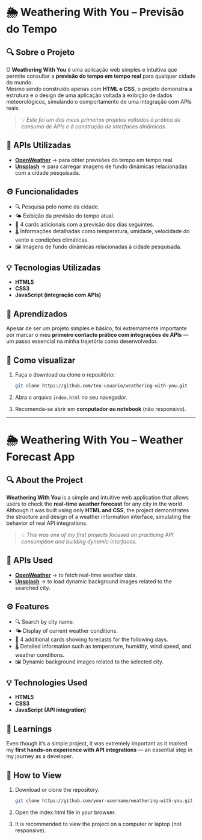 <!-- # 🌐 Idioma / Language  -->
<!-- 🇦🇴 [Português](#-weathering-with-you--previsão-do-tempo) | 🇬🇧 [English](#-weathering-with-you--weather-forecast-app) -->


# 🌦️ Weathering With You – Previsão do Tempo

## 🔍 Sobre o Projeto

O **Weathering With You** é uma aplicação web simples e intuitiva que permite consultar a **previsão do tempo em tempo real** para qualquer cidade do mundo.  
Mesmo sendo construído apenas com **HTML e CSS**, o projeto demonstra a estrutura e o design de uma aplicação voltada à exibição de dados meteorológicos, simulando o comportamento de uma integração com APIs reais.

> 💡 *Este foi um dos meus primeiros projetos voltados à prática de consumo de APIs e à construção de interfaces dinâmicas.*


## 🔗 APIs Utilizadas
- **[OpenWeather](https://openweathermap.org/api)** → para obter previsões do tempo em tempo real.  
- **[Unsplash](https://unsplash.com/developers)** → para carregar imagens de fundo dinâmicas relacionadas com a cidade pesquisada.

## ⚙️ Funcionalidades
- 🔍 Pesquisa pelo nome da cidade.  
- 🌤️ Exibição da previsão do tempo atual.  
- 📅 4 cards adicionais com a previsão dos dias seguintes.  
- 🌡️ Informações detalhadas como temperatura, umidade, velocidade do vento e condições climáticas.  
- 🖼️ Imagens de fundo dinâmicas relacionadas à cidade pesquisada.

## 💡 Tecnologias Utilizadas
- **HTML5**
- **CSS3**
- **JavaScript (integração com APIs)**

## 🧠 Aprendizados
Apesar de ser um projeto simples e básico, foi extremamente importante por marcar o meu **primeiro contacto prático com integrações de APIs** — um passo essencial na minha trajetória como desenvolvedor.

## 🚀 Como visualizar

1. Faça o download ou clone o repositório:

   ```bash
   git clone https://github.com/teu-usuario/weathering-with-you.git
   ```
2. Abra o arquivo `index.html` no seu navegador.
3. Recomenda-se abrir em **computador ou notebook** (não responsivo).

--------------------------------------------------------------------------------------------------------------------

# 🌦️ Weathering With You – Weather Forecast App

## 🔍 About the Project

**Weathering With You** is a simple and intuitive web application that allows users to check the **real-time weather forecast** for any city in the world.  
Although it was built using only **HTML and CSS**, the project demonstrates the structure and design of a weather information interface, simulating the behavior of real API integrations.

> 💡 *This was one of my first projects focused on practicing API consumption and building dynamic interfaces.*

## 🔗 APIs Used
- **[OpenWeather](https://openweathermap.org/api)** → to fetch real-time weather data.  
- **[Unsplash](https://unsplash.com/developers)** → to load dynamic background images related to the searched city.

## ⚙️ Features
- 🔍 Search by city name.  
- 🌤️ Display of current weather conditions.  
- 📅 4 additional cards showing forecasts for the following days.  
- 🌡️ Detailed information such as temperature, humidity, wind speed, and weather conditions.  
- 🖼️ Dynamic background images related to the selected city.

## 💡 Technologies Used
- **HTML5**
- **CSS3**
- **JavaScript (API integration)**

## 🧠 Learnings
Even though it’s a simple project, it was extremely important as it marked my **first hands-on experience with API integrations** — an essential step in my journey as a developer.

## 🚀 How to View

1. Download or clone the repository:

   ```bash
   git clone https://github.com/your-username/weathering-with-you.git
   ```
2. Open the index.html file in your browser.
3. It is recommended to view the project on a computer or laptop (not responsive).
